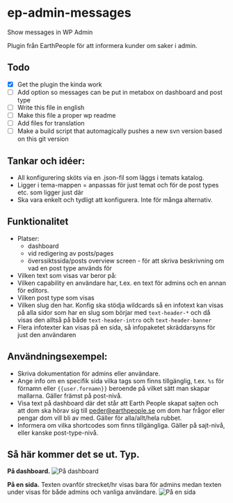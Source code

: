 ep-admin-messages
=================

Show messages in WP Admin

Plugin från EarthPeople för att informera kunder om saker i admin.

## Todo

- [x] Get the plugin the kinda work
- [ ] Add option so messages can be put in metabox on dashboard and post type
- [ ] Write this file in english
- [ ] Make this file a proper wp readme
- [ ] Add files for translation
- [ ] Make a build script that automagically pushes a new svn version based on this git version

## Tankar och idéer:

- All konfigurering sköts via en .json-fil som läggs i temats katalog.
- Ligger i tema-mappen = anpassas för just temat och för de post types etc. som ligger just där
- Ska vara enkelt och tydligt att konfigurera. Inte för många alternativ.

## Funktionalitet

- Platser:
  - dashboard
  - vid redigering av  posts/pages
  - överssiktssida/posts overview screen - för att skriva beskrivning om vad en post type används för
- Vilken text som visas var beror på:
- Vilken capability en användare har, t.ex. en text för admins och en annan för editors.
- Vilken post type som visas
- Vilken slug den har. Konfig ska stödja wildcards så en infotext kan visas på alla sidor som har en slug som börjar med `text-header-*` och då visas den alltså på både `text-header-intro` och `text-header-banner`
- Flera infotexter kan visas på en sida, så infopaketet skräddarsyns för just den användaren


## Användningsexempel:

- Skriva dokumentation för admins eller användare.
- Ange info om en specifik sida vilka tags som finns tillgänglig, t.ex. `%s` för förnamn eller `{{user.fornamn}}` beroende på vilket sätt man skapar mallarna. Gäller främst på post-nivå.
- Visa text på dashboard där det står att Earth People skapat sajten och att dom ska hörav sig till peder@earthpeople.se om dom har frågor eller pengar dom vill bli av med. Gäller för alla/allt/hela rubbet.
- Informera om vilka shortcodes som finns tillgängliga. Gäller på sajt-nivå, eller kanske post-type-nivå.


## Så här kommer det se ut. Typ.

**På dashboard.**
![På dashboard](https://dl.dropboxusercontent.com/u/171101/earthpeople/infobox-example-1.png)

**På en sida.**
Texten ovanför strecket/hr visas bara för admins medan texten under visas för både admins och vanliga användare.
![På en sida](https://dl.dropboxusercontent.com/u/171101/earthpeople/infobox-example-2.png)
